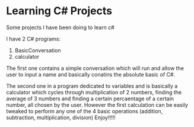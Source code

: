 # Learning C# Projects
 Some projects I have been doing to learn c#

 I have 2 C# programs:

 1. BasicConversation
 2. calculator

 The first one contains a simple conversation which will run and allow the user to input a name and basically conatins the absolute basic of C#.
 
 The second one in a program dedicated to variables and is basically a calculator which cycles through multiplication of 2 numbers, finding the average of 3 numbers and finding a certain percaentage of a certain number, all chosen by the user. However the first calculation can be easily tweaked to perform any one of the 4 basic operations (addition, subtraction, multiplication, division)
Enjoy!!!!!
